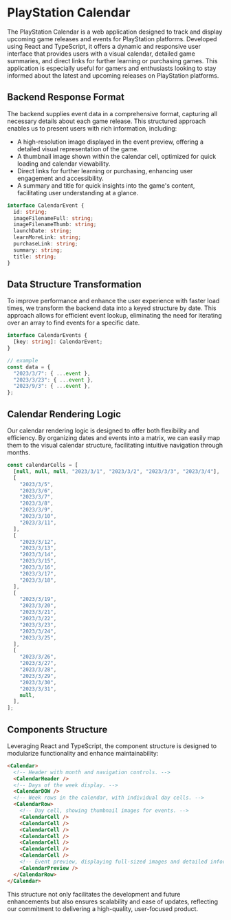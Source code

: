 # PlayStation Calendar

The PlayStation Calendar is a web application designed to track and display upcoming game releases and events for PlayStation platforms. Developed using React and TypeScript, it offers a dynamic and responsive user interface that provides users with a visual calendar, detailed game summaries, and direct links for further learning or purchasing games. This application is especially useful for gamers and enthusiasts looking to stay informed about the latest and upcoming releases on PlayStation platforms.

## Backend Response Format

The backend supplies event data in a comprehensive format, capturing all necessary details about each game release. This structured approach enables us to present users with rich information, including:

- A high-resolution image displayed in the event preview, offering a detailed visual representation of the game.
- A thumbnail image shown within the calendar cell, optimized for quick loading and calendar viewability.
- Direct links for further learning or purchasing, enhancing user engagement and accessibility.
- A summary and title for quick insights into the game's content, facilitating user understanding at a glance.

```ts
interface CalendarEvent {
  id: string;
  imageFilenameFull: string;
  imageFilenameThumb: string;
  launchDate: string;
  learnMoreLink: string;
  purchaseLink: string;
  summary: string;
  title: string;
}
```

## Data Structure Transformation

To improve performance and enhance the user experience with faster load times, we transform the backend data into a keyed structure by date. This approach allows for efficient event lookup, eliminating the need for iterating over an array to find events for a specific date.

```ts
interface CalendarEvents {
  [key: string]: CalendarEvent;
}

// example
const data = {
  "2023/3/7": { ...event },
  "2023/3/23": { ...event },
  "2023/9/3": { ...event },
};
```

## Calendar Rendering Logic

Our calendar rendering logic is designed to offer both flexibility and efficiency. By organizing dates and events into a matrix, we can easily map them to the visual calendar structure, facilitating intuitive navigation through months.

```js
const calendarCells = [
  [null, null, null, "2023/3/1", "2023/3/2", "2023/3/3", "2023/3/4"],
  [
    "2023/3/5",
    "2023/3/6",
    "2023/3/7",
    "2023/3/8",
    "2023/3/9",
    "2023/3/10",
    "2023/3/11",
  ],
  [
    "2023/3/12",
    "2023/3/13",
    "2023/3/14",
    "2023/3/15",
    "2023/3/16",
    "2023/3/17",
    "2023/3/18",
  ],
  [
    "2023/3/19",
    "2023/3/20",
    "2023/3/21",
    "2023/3/22",
    "2023/3/23",
    "2023/3/24",
    "2023/3/25",
  ],
  [
    "2023/3/26",
    "2023/3/27",
    "2023/3/28",
    "2023/3/29",
    "2023/3/30",
    "2023/3/31",
    null,
  ],
];
```

## Components Structure

Leveraging React and TypeScript, the component structure is designed to modularize functionality and enhance maintainability:

```html
<Calendar>
  <!-- Header with month and navigation controls. -->
  <CalendarHeader />
  <!-- Days of the week display. -->
  <CalendarDOW />
  <!-- Week rows in the calendar, with individual day cells. -->
  <CalendarRow>
    <!-- Day cell, showing thumbnail images for events. -->
    <CalendarCell />
    <CalendarCell />
    <CalendarCell />
    <CalendarCell />
    <CalendarCell />
    <CalendarCell />
    <CalendarCell />
    <!-- Event preview, displaying full-sized images and detailed information. -->
    <CalendarPreview />
  </CalendarRow>
</Calendar>
```

This structure not only facilitates the development and future enhancements but also ensures scalability and ease of updates, reflecting our commitment to delivering a high-quality, user-focused product.
